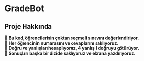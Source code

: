 # GradeBot



## **Proje Hakkında**
📌 **Bu kod, öğrencilerinin çoktan seçmeli sınavını değerlendiriyor.**  
📌 **Her öğrencinin numarasını ve cevaplarını saklıyoruz.**  
📌 **Doğru ve yanlışları hesaplıyoruz, 4 yanlış 1 doğruyu götürüyor.**  
📌 **Sonuçları başka bir dizide saklıyoruz ve ekrana yazdırıyoruz.**  

